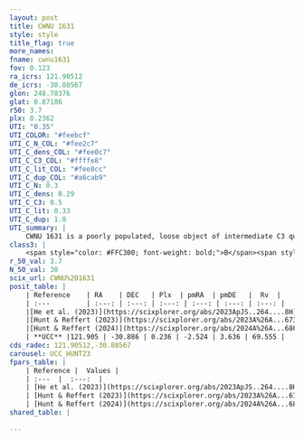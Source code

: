 ```yaml
---
layout: post
title: CWNU 1631
style: style
title_flag: true
more_names: 
fname: cwnu1631
fov: 0.123
ra_icrs: 121.90512
de_icrs: -30.88567
glon: 248.70376
glat: 0.87186
r50: 3.7
plx: 0.2362
UTI: "0.35"
UTI_COLOR: "#feebcf"
UTI_C_N_COL: "#fee2c7"
UTI_C_dens_COL: "#fee0c7"
UTI_C_C3_COL: "#ffffe8"
UTI_C_lit_COL: "#fee8cc"
UTI_C_dup_COL: "#a6cab9"
UTI_C_N: 0.3
UTI_C_dens: 0.29
UTI_C_C3: 0.5
UTI_C_lit: 0.33
UTI_C_dup: 1.0
UTI_summary: |
    CWNU 1631 is a poorly populated, loose object of intermediate C3 quality. It was recently reported in the literature.
class3: |
    <span style="color: #FFC300; font-weight: bold;">B</span><span style="color: #FFC300; font-weight: bold;">B</span>
r_50_val: 3.7
N_50_val: 30
scix_url: CWNU%201631
posit_table: |
    | Reference    | RA    | DEC   | Plx  | pmRA  | pmDE   |  Rv  |
    | :---         | :---: | :---: | :---: | :---: | :---: | :---: |
    |[He et al. (2023)](https://scixplorer.org/abs/2023ApJS..264....8H) | 121.924 | -30.879 | 0.258 | -2.538 | 3.633 | 76.16 |
    |[Hunt & Reffert (2023)](https://scixplorer.org/abs/2023A%26A...673A.114H) | 121.906 | -30.879 | 0.243 | -2.517 | 3.642 | -- |
    |[Hunt & Reffert (2024)](https://scixplorer.org/abs/2024A%26A...686A..42H) | 121.906 | -30.879 | 0.243 | -2.517 | 3.642 | -- |
    | **UCC** |121.905 | -30.886 | 0.236 | -2.524 | 3.636 | 69.555 | 
cds_radec: 121.90512,-30.88567
carousel: UCC_HUNT23
fpars_table: |
    | Reference |  Values |
    | :---  |  :---:  |
    | [He et al. (2023)](https://scixplorer.org/abs/2023ApJS..264....8H) | `A0=0.9, m-M=13.2, logAge=8.75` |
    | [Hunt & Reffert (2023)](https://scixplorer.org/abs/2023A%26A...673A.114H) | `AV50=0.602, diffAV50=0.646, MOD50=12.901, logAge50=8.448` |
    | [Hunt & Reffert (2024)](https://scixplorer.org/abs/2024A%26A...686A..42H) | `MassJ=289.774` |
shared_table: |
    
---
```

